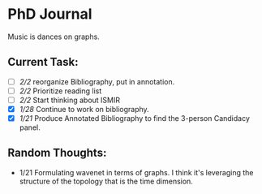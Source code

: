 # PhD Journal
Music is dances on graphs.

## Current Task:
- [ ] *2/2* reorganize Bibliography, put in annotation.
- [ ] *2/2* Prioritize reading list
- [ ] *2/2* Start thinking about ISMIR
- [x] *1/28* Continue to work on bibliography.
- [x] *1/21* Produce Annotated Bibliography to find the 3-person Candidacy panel. 

## Random Thoughts:
- 1/21 Formulating wavenet in terms of graphs. I think it's leveraging the structure of the topology that is the time dimension.
